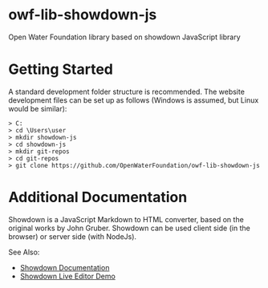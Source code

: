 # owf-lib-showdown-js
Open Water Foundation library based on showdown JavaScript library
# Getting Started

A standard development folder structure is recommended. The website development files can be set up as follows (Windows is assumed, but Linux would be similar):

```
> C:
> cd \Users\user
> mkdir showdown-js
> cd showdown-js
> mkdir git-repos
> cd git-repos
> git clone https://github.com/OpenWaterFoundation/owf-lib-showdown-js
```
# Additional Documentation
Showdown is a JavaScript Markdown to HTML converter, based on the original works by John Gruber. Showdown can be used client side (in the browser) or server side (with NodeJs).

See Also:

* [Showdown Documentation](https://github.com/showdownjs/showdown)
* [Showdown Live Editor Demo](https://github.com/showdownjs/demo)